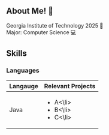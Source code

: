 ## About Me! 👋
Georgia Institute of Technology 2025 🐝  
Major: Computer Science 💻  

## Skills
### Languages
| Langauge | Relevant Projects |
| ----------- | ----------- |
| Java | <ul><li>A<\li><li>B<\li><li>C<\li>
<!--
To add:
- I'm curently working on
- check out my personal website
- resume
- linkedin
- short intro
- school
- grad year







**calvinc903/calvinc903** is a ✨ _special_ ✨ repository because its `README.md` (this file) appears on your GitHub profile.

Here are some ideas to get you started:

- 🔭 I’m currently working on ...
- 🌱 I’m currently learning ...
- 👯 I’m looking to collaborate on ...
- 🤔 I’m looking for help with ...
- 💬 Ask me about ...
- 📫 How to reach me: ...
- 😄 Pronouns: ...
- ⚡ Fun fact: ...
-->
